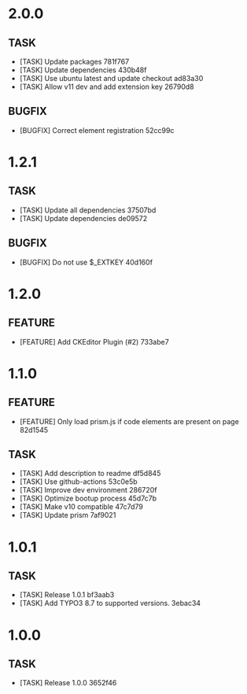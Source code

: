 # 2.0.0

## TASK

- [TASK] Update packages 781f767
- [TASK] Update dependencies 430b48f
- [TASK] Use ubuntu latest and update checkout ad83a30
- [TASK] Allow v11 dev and add extension key 26790d8

## BUGFIX

- [BUGFIX] Correct element registration 52cc99c

# 1.2.1

## TASK

- [TASK] Update all dependencies 37507bd
- [TASK] Update dependencies de09572

## BUGFIX

- [BUGFIX] Do not use $_EXTKEY 40d160f

# 1.2.0

## FEATURE

- [FEATURE] Add CKEditor Plugin (#2) 733abe7

# 1.1.0

## FEATURE

- [FEATURE] Only load prism.js if code elements are present on page 82d1545

## TASK

- [TASK] Add description to readme df5d845
- [TASK] Use github-actions 53c0e5b
- [TASK] Improve dev environment 286720f
- [TASK] Optimize bootup process 45d7c7b
- [TASK] Make v10 compatible 47c7d79
- [TASK] Update prism 7af9021

# 1.0.1

## TASK

- [TASK] Release 1.0.1 bf3aab3
- [TASK] Add TYPO3 8.7 to supported versions. 3ebac34

# 1.0.0

## TASK

- [TASK] Release 1.0.0 3652f46

